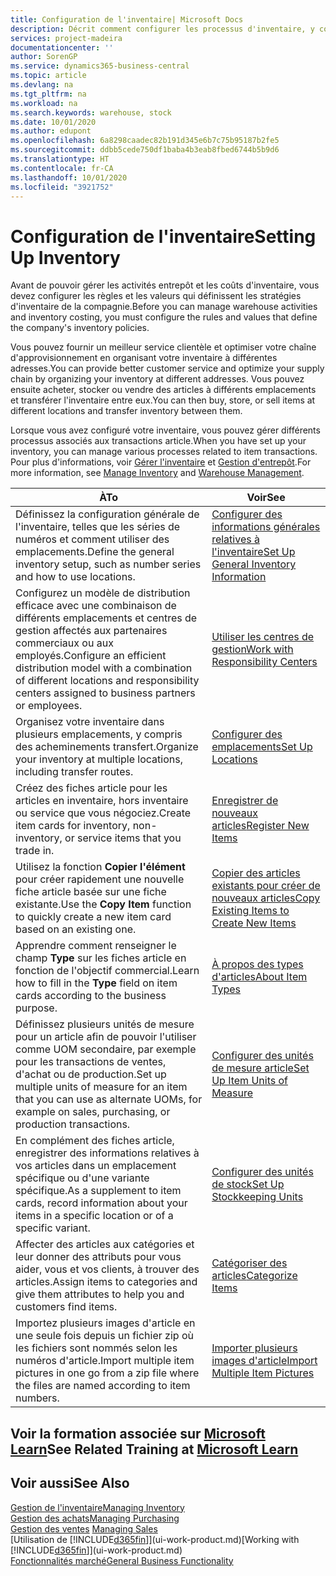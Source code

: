 ```yaml
---
title: Configuration de l'inventaire| Microsoft Docs
description: Décrit comment configurer les processus d'inventaire, y compris les acheminements pour le transfert et les emplacements, tels que des entrepôts.
services: project-madeira
documentationcenter: ''
author: SorenGP
ms.service: dynamics365-business-central
ms.topic: article
ms.devlang: na
ms.tgt_pltfrm: na
ms.workload: na
ms.search.keywords: warehouse, stock
ms.date: 10/01/2020
ms.author: edupont
ms.openlocfilehash: 6a8298caadec82b191d345e6b7c75b95187b2fe5
ms.sourcegitcommit: ddbb5cede750df1baba4b3eab8fbed6744b5b9d6
ms.translationtype: HT
ms.contentlocale: fr-CA
ms.lasthandoff: 10/01/2020
ms.locfileid: "3921752"
---
```

# <a name="setting-up-inventory"></a><span data-ttu-id="9da0e-103">Configuration de l'inventaire</span><span class="sxs-lookup"><span data-stu-id="9da0e-103">Setting Up Inventory</span></span>
<span data-ttu-id="9da0e-104">Avant de pouvoir gérer les activités entrepôt et les coûts d'inventaire, vous devez configurer les règles et les valeurs qui définissent les stratégies d'inventaire de la compagnie.</span><span class="sxs-lookup"><span data-stu-id="9da0e-104">Before you can manage warehouse activities and inventory costing, you must configure the rules and values that define the company's inventory policies.</span></span>

<span data-ttu-id="9da0e-105">Vous pouvez fournir un meilleur service clientèle et optimiser votre chaîne d'approvisionnement en organisant votre inventaire à différentes adresses.</span><span class="sxs-lookup"><span data-stu-id="9da0e-105">You can provide better customer service and optimize your supply chain by organizing your inventory at different addresses.</span></span> <span data-ttu-id="9da0e-106">Vous pouvez ensuite acheter, stocker ou vendre des articles à différents emplacements et transférer l'inventaire entre eux.</span><span class="sxs-lookup"><span data-stu-id="9da0e-106">You can then buy, store, or sell items at different locations and transfer inventory between them.</span></span>

<span data-ttu-id="9da0e-107">Lorsque vous avez configuré votre inventaire, vous pouvez gérer différents processus associés aux transactions article.</span><span class="sxs-lookup"><span data-stu-id="9da0e-107">When you have set up your inventory, you can manage various processes related to item transactions.</span></span> <span data-ttu-id="9da0e-108">Pour plus d'informations, voir [Gérer l'inventaire](inventory-manage-inventory.md) et [Gestion d'entrepôt](warehouse-manage-warehouse.md).</span><span class="sxs-lookup"><span data-stu-id="9da0e-108">For more information, see [Manage Inventory](inventory-manage-inventory.md) and [Warehouse Management](warehouse-manage-warehouse.md).</span></span>

| <span data-ttu-id="9da0e-109">À</span><span class="sxs-lookup"><span data-stu-id="9da0e-109">To</span></span> | <span data-ttu-id="9da0e-110">Voir</span><span class="sxs-lookup"><span data-stu-id="9da0e-110">See</span></span> |
| --- | --- |
| <span data-ttu-id="9da0e-111">Définissez la configuration générale de l'inventaire, telles que les séries de numéros et comment utiliser des emplacements.</span><span class="sxs-lookup"><span data-stu-id="9da0e-111">Define the general inventory setup, such as number series and how to use locations.</span></span> |[<span data-ttu-id="9da0e-112">Configurer des informations générales relatives à l'inventaire</span><span class="sxs-lookup"><span data-stu-id="9da0e-112">Set Up General Inventory Information</span></span>](inventory-how-setup-general.md) |
|<span data-ttu-id="9da0e-113">Configurez un modèle de distribution efficace avec une combinaison de différents emplacements et centres de gestion affectés aux partenaires commerciaux ou aux employés.</span><span class="sxs-lookup"><span data-stu-id="9da0e-113">Configure an efficient distribution model with a combination of different locations and responsibility centers assigned to business partners or employees.</span></span>|[<span data-ttu-id="9da0e-114">Utiliser les centres de gestion</span><span class="sxs-lookup"><span data-stu-id="9da0e-114">Work with Responsibility Centers</span></span>](inventory-responsibility-centers.md)|
| <span data-ttu-id="9da0e-115">Organisez votre inventaire dans plusieurs emplacements, y compris des acheminements transfert.</span><span class="sxs-lookup"><span data-stu-id="9da0e-115">Organize your inventory at multiple locations, including transfer routes.</span></span> |[<span data-ttu-id="9da0e-116">Configurer des emplacements</span><span class="sxs-lookup"><span data-stu-id="9da0e-116">Set Up Locations</span></span>](inventory-how-register-new-items.md) |
| <span data-ttu-id="9da0e-117">Créez des fiches article pour les articles en inventaire, hors inventaire ou service que vous négociez.</span><span class="sxs-lookup"><span data-stu-id="9da0e-117">Create item cards for inventory, non-inventory, or service items that you trade in.</span></span> |[<span data-ttu-id="9da0e-118">Enregistrer de nouveaux articles</span><span class="sxs-lookup"><span data-stu-id="9da0e-118">Register New Items</span></span>](inventory-how-register-new-items.md) |
|<span data-ttu-id="9da0e-119">Utilisez la fonction **Copier l'élément** pour créer rapidement une nouvelle fiche article basée sur une fiche existante.</span><span class="sxs-lookup"><span data-stu-id="9da0e-119">Use the **Copy Item** function to quickly create a new item card based on an existing one.</span></span>|[<span data-ttu-id="9da0e-120">Copier des articles existants pour créer de nouveaux articles</span><span class="sxs-lookup"><span data-stu-id="9da0e-120">Copy Existing Items to Create New Items</span></span>](inventory-how-copy-items.md)|
|<span data-ttu-id="9da0e-121">Apprendre comment renseigner le champ **Type** sur les fiches article en fonction de l'objectif commercial.</span><span class="sxs-lookup"><span data-stu-id="9da0e-121">Learn how to fill in the **Type** field on item cards according to the business purpose.</span></span>|[<span data-ttu-id="9da0e-122">À propos des types d'articles</span><span class="sxs-lookup"><span data-stu-id="9da0e-122">About Item Types</span></span>](inventory-about-item-types.md)|
|<span data-ttu-id="9da0e-123">Définissez plusieurs unités de mesure pour un article afin de pouvoir l'utiliser comme UOM secondaire, par exemple pour les transactions de ventes, d'achat ou de production.</span><span class="sxs-lookup"><span data-stu-id="9da0e-123">Set up multiple units of measure for an item that you can use as alternate UOMs, for example on sales, purchasing, or production transactions.</span></span>|[<span data-ttu-id="9da0e-124">Configurer des unités de mesure article</span><span class="sxs-lookup"><span data-stu-id="9da0e-124">Set Up Item Units of Measure</span></span>](inventory-how-setup-units-of-measure.md)|
|<span data-ttu-id="9da0e-125">En complément des fiches article, enregistrer des informations relatives à vos articles dans un emplacement spécifique ou d'une variante spécifique.</span><span class="sxs-lookup"><span data-stu-id="9da0e-125">As a supplement to item cards, record information about your items in a specific location or of a specific variant.</span></span>|[<span data-ttu-id="9da0e-126">Configurer des unités de stock</span><span class="sxs-lookup"><span data-stu-id="9da0e-126">Set Up Stockkeeping Units</span></span>](inventory-how-to-set-up-stockkeeping-units.md)|
| <span data-ttu-id="9da0e-127">Affecter des articles aux catégories et leur donner des attributs pour vous aider, vous et vos clients, à trouver des articles.</span><span class="sxs-lookup"><span data-stu-id="9da0e-127">Assign items to categories and give them attributes to help you and customers find items.</span></span> |[<span data-ttu-id="9da0e-128">Catégoriser des articles</span><span class="sxs-lookup"><span data-stu-id="9da0e-128">Categorize Items</span></span>](inventory-how-categorize-items.md) |
|<span data-ttu-id="9da0e-129">Importez plusieurs images d'article en une seule fois depuis un fichier zip où les fichiers sont nommés selon les numéros d'article.</span><span class="sxs-lookup"><span data-stu-id="9da0e-129">Import multiple item pictures in one go from a zip file where the files are named according to item numbers.</span></span>|[<span data-ttu-id="9da0e-130">Importer plusieurs images d'article</span><span class="sxs-lookup"><span data-stu-id="9da0e-130">Import Multiple Item Pictures</span></span>](inventory-how-import-item-pictures.md)|

## <a name="see-related-training-at-microsoft-learn"></a><span data-ttu-id="9da0e-131">Voir la formation associée sur [Microsoft Learn](/learn/modules/trade-get-started-dynamics-365-business-central/)</span><span class="sxs-lookup"><span data-stu-id="9da0e-131">See Related Training at [Microsoft Learn](/learn/modules/trade-get-started-dynamics-365-business-central/)</span></span>

## <a name="see-also"></a><span data-ttu-id="9da0e-132">Voir aussi</span><span class="sxs-lookup"><span data-stu-id="9da0e-132">See Also</span></span>
[<span data-ttu-id="9da0e-133">Gestion de l'inventaire</span><span class="sxs-lookup"><span data-stu-id="9da0e-133">Managing Inventory</span></span>](inventory-manage-inventory.md)  
[<span data-ttu-id="9da0e-134">Gestion des achats</span><span class="sxs-lookup"><span data-stu-id="9da0e-134">Managing Purchasing</span></span>](purchasing-manage-purchasing.md)  
<span data-ttu-id="9da0e-135">[Gestion des ventes](sales-manage-sales.md)  </span><span class="sxs-lookup"><span data-stu-id="9da0e-135">[Managing Sales](sales-manage-sales.md)  </span></span>  
<span data-ttu-id="9da0e-136">[Utilisation de [!INCLUDE[d365fin](includes/d365fin_md.md)]](ui-work-product.md)</span><span class="sxs-lookup"><span data-stu-id="9da0e-136">[Working with [!INCLUDE[d365fin](includes/d365fin_md.md)]](ui-work-product.md)</span></span>  
[<span data-ttu-id="9da0e-137">Fonctionnalités marché</span><span class="sxs-lookup"><span data-stu-id="9da0e-137">General Business Functionality</span></span>](ui-across-business-areas.md)
